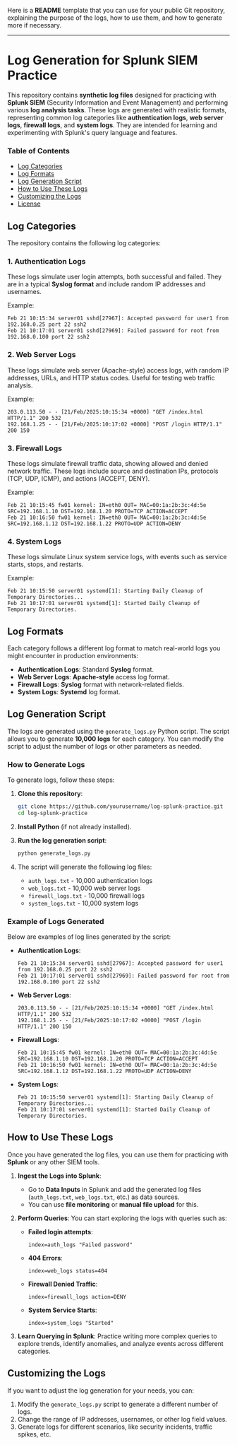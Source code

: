 Here is a **README** template that you can use for your public Git repository, explaining the purpose of the logs, how to use them, and how to generate more if necessary.

---

# Log Generation for Splunk SIEM Practice

This repository contains **synthetic log files** designed for practicing with **Splunk SIEM** (Security Information and Event Management) and performing various **log analysis tasks**. These logs are generated with realistic formats, representing common log categories like **authentication logs**, **web server logs**, **firewall logs**, and **system logs**. They are intended for learning and experimenting with Splunk's query language and features.

### Table of Contents
- [Log Categories](#log-categories)
- [Log Formats](#log-formats)
- [Log Generation Script](#log-generation-script)
- [How to Use These Logs](#how-to-use-these-logs)
- [Customizing the Logs](#customizing-the-logs)
- [License](#license)

## Log Categories

The repository contains the following log categories:

### 1. Authentication Logs
These logs simulate user login attempts, both successful and failed. They are in a typical **Syslog format** and include random IP addresses and usernames.

Example:
```
Feb 21 10:15:34 server01 sshd[27967]: Accepted password for user1 from 192.168.0.25 port 22 ssh2
Feb 21 10:17:01 server01 sshd[27969]: Failed password for root from 192.168.0.100 port 22 ssh2
```

### 2. Web Server Logs
These logs simulate web server (Apache-style) access logs, with random IP addresses, URLs, and HTTP status codes. Useful for testing web traffic analysis.

Example:
```
203.0.113.50 - - [21/Feb/2025:10:15:34 +0000] "GET /index.html HTTP/1.1" 200 532
192.168.1.25 - - [21/Feb/2025:10:17:02 +0000] "POST /login HTTP/1.1" 200 150
```

### 3. Firewall Logs
These logs simulate firewall traffic data, showing allowed and denied network traffic. These logs include source and destination IPs, protocols (TCP, UDP, ICMP), and actions (ACCEPT, DENY).

Example:
```
Feb 21 10:15:45 fw01 kernel: IN=eth0 OUT= MAC=00:1a:2b:3c:4d:5e SRC=192.168.1.10 DST=192.168.1.20 PROTO=TCP ACTION=ACCEPT
Feb 21 10:16:50 fw01 kernel: IN=eth0 OUT= MAC=00:1a:2b:3c:4d:5e SRC=192.168.1.12 DST=192.168.1.22 PROTO=UDP ACTION=DENY
```

### 4. System Logs
These logs simulate Linux system service logs, with events such as service starts, stops, and restarts.

Example:
```
Feb 21 10:15:50 server01 systemd[1]: Starting Daily Cleanup of Temporary Directories...
Feb 21 10:17:01 server01 systemd[1]: Started Daily Cleanup of Temporary Directories.
```

## Log Formats

Each category follows a different log format to match real-world logs you might encounter in production environments:

- **Authentication Logs**: Standard **Syslog** format.
- **Web Server Logs**: **Apache-style** access log format.
- **Firewall Logs**: **Syslog** format with network-related fields.
- **System Logs**: **Systemd** log format.

## Log Generation Script

The logs are generated using the `generate_logs.py` Python script. The script allows you to generate **10,000 logs** for each category. You can modify the script to adjust the number of logs or other parameters as needed.

### How to Generate Logs

To generate logs, follow these steps:

1. **Clone this repository**:
    ```bash
    git clone https://github.com/yourusername/log-splunk-practice.git
    cd log-splunk-practice
    ```

2. **Install Python** (if not already installed).

3. **Run the log generation script**:
    ```bash
    python generate_logs.py
    ```

4. The script will generate the following log files:
    - `auth_logs.txt` - 10,000 authentication logs
    - `web_logs.txt` - 10,000 web server logs
    - `firewall_logs.txt` - 10,000 firewall logs
    - `system_logs.txt` - 10,000 system logs

### Example of Logs Generated

Below are examples of log lines generated by the script:

- **Authentication Logs**:
    ```
    Feb 21 10:15:34 server01 sshd[27967]: Accepted password for user1 from 192.168.0.25 port 22 ssh2
    Feb 21 10:17:01 server01 sshd[27969]: Failed password for root from 192.168.0.100 port 22 ssh2
    ```

- **Web Server Logs**:
    ```
    203.0.113.50 - - [21/Feb/2025:10:15:34 +0000] "GET /index.html HTTP/1.1" 200 532
    192.168.1.25 - - [21/Feb/2025:10:17:02 +0000] "POST /login HTTP/1.1" 200 150
    ```

- **Firewall Logs**:
    ```
    Feb 21 10:15:45 fw01 kernel: IN=eth0 OUT= MAC=00:1a:2b:3c:4d:5e SRC=192.168.1.10 DST=192.168.1.20 PROTO=TCP ACTION=ACCEPT
    Feb 21 10:16:50 fw01 kernel: IN=eth0 OUT= MAC=00:1a:2b:3c:4d:5e SRC=192.168.1.12 DST=192.168.1.22 PROTO=UDP ACTION=DENY
    ```

- **System Logs**:
    ```
    Feb 21 10:15:50 server01 systemd[1]: Starting Daily Cleanup of Temporary Directories...
    Feb 21 10:17:01 server01 systemd[1]: Started Daily Cleanup of Temporary Directories.
    ```

## How to Use These Logs

Once you have generated the log files, you can use them for practicing with **Splunk** or any other SIEM tools. 

1. **Ingest the Logs into Splunk**:
   - Go to **Data Inputs** in Splunk and add the generated log files (`auth_logs.txt`, `web_logs.txt`, etc.) as data sources.
   - You can use **file monitoring** or **manual file upload** for this.

2. **Perform Queries**:
   You can start exploring the logs with queries such as:
   - **Failed login attempts**: 
     ```spl
     index=auth_logs "Failed password"
     ```
   - **404 Errors**:
     ```spl
     index=web_logs status=404
     ```
   - **Firewall Denied Traffic**:
     ```spl
     index=firewall_logs action=DENY
     ```
   - **System Service Starts**:
     ```spl
     index=system_logs "Started"
     ```

3. **Learn Querying in Splunk**: Practice writing more complex queries to explore trends, identify anomalies, and analyze events across different categories.

## Customizing the Logs

If you want to adjust the log generation for your needs, you can:
1. Modify the `generate_logs.py` script to generate a different number of logs.
2. Change the range of IP addresses, usernames, or other log field values.
3. Generate logs for different scenarios, like security incidents, traffic spikes, etc.

